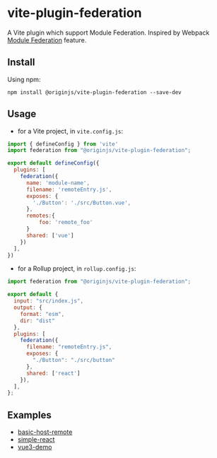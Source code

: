 # vite-plugin-federation

A Vite plugin which support Module Federation.
Inspired by Webpack [Module Federation](https://webpack.js.org/concepts/module-federation/) feature.

## Install
Using npm:
```
npm install @originjs/vite-plugin-federation --save-dev
```
## Usage

* for a Vite project, in `vite.config.js`:
```js
import { defineConfig } from 'vite'
import federation from "@originjs/vite-plugin-federation";

export default defineConfig({
  plugins: [
    federation({
      name: 'module-name',
      filename: 'remoteEntry.js',
      exposes: {
        './Button': './src/Button.vue',
      },
      remotes:{
          foo: 'remote_foo'
      }
      shared: ['vue']
    })
  ],
})

```

* for a Rollup project, in `rollup.config.js`:
```js
import federation from "@originjs/vite-plugin-federation";

export default {
  input: "src/index.js",
  output: {
    format: "esm",
    dir: "dist"
  },
  plugins: [
    federation({
      filename: "remoteEntry.js",
      exposes: {
        "./Button": "./src/button"
      },
      shared: ['react']
    }),
  ],
};

```

## Examples
- [basic-host-remote](https://github.com/originjs/vite-plugin-federation/tree/main/packages/examples/basic-host-remote)
- [simple-react](https://github.com/originjs/vite-plugin-federation/tree/main/packages/examples/simple-react)
- [vue3-demo](https://github.com/originjs/vite-plugin-federation/tree/main/packages/examples/vue3-demo)
